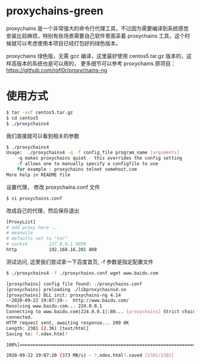 # proxychains-green

proxychains 是一个非常强大的命令行代理工具，不过因为需要编译到系统感觉安装比较麻烦，特别有些场景需要自己软件里面呆着 proxychains 工具，这个时候就可以考虑使用本项目已经打包好的绿色版本。

proxychains 绿色版，无需 gcc 编译，这里最好使用 centos5.tar.gz 版本的，这样高版本的系统也是可以用的， 更多细节可以参考 proxychains 原项目：https://github.com/rofl0r/proxychains-ng

# 使用方式

```bash
$ tar -xvf centos5.tar.gz
$ cd centos5
$ ./proxychains4
```

我们直接就可以看到相关的参数

```bash
$ ./proxychains4
Usage:	./proxychains4 -q -f config_file program_name [arguments]
	-q makes proxychains quiet - this overrides the config setting
	-f allows one to manually specify a configfile to use
	for example : proxychains telnet somehost.com
More help in README file
```

设置代理， 修改 proxychains.conf 文件

```bash
$ vi proxychains.conf
```

改成自己的代理，然后保存退出

```bash
[ProxyList]
# add proxy here ...
# meanwile
# defaults set to "tor"
# socks4        127.0.0.1 9050
http            192.168.16.201 808
```

测试访问, 这里我们尝试拿一下百度首页, -f 参数是指定配置文件

```bash
$ ./proxychains4 -f ./proxychains.conf wget www.baidu.com

[proxychains] config file found: ./proxychains.conf
[proxychains] preloading ./libproxychains4.so
[proxychains] DLL init: proxychains-ng 4.14
--2020-09-22 19:07:19--  http://www.baidu.com/
Resolving www.baidu.com... 224.0.0.1
Connecting to www.baidu.com|224.0.0.1|:80... [proxychains] Strict chain  ...  192.168.16.201:808  ...  www.baidu.com:80  ...  OK
connected.
HTTP request sent, awaiting response... 200 OK
Length: 2381 (2.3K) [text/html]
Saving to: ?.ndex.html?

100%[===============================================================================================================================>] 2,381       --.-K/s   in 0s      

2020-09-22 19:07:20 (373 MB/s) - ?.ndex.html?.saved [2381/2381]
```
